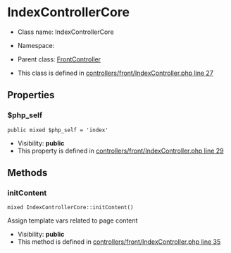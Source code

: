 IndexControllerCore
===============






* Class name: IndexControllerCore
* Namespace: 
* Parent class: [FrontController](FrontControllerCore)

* This class is defined in [controllers/front/IndexController.php line 27](https://github.com/PrestaShop/PrestaShop/blob/1.6.1.1/controllers/front/IndexController.php#27)





Properties
----------


### $php_self

    public mixed $php_self = 'index'





* Visibility: **public**
* This property is defined in [controllers/front/IndexController.php line 29](https://github.com/PrestaShop/PrestaShop/blob/1.6.1.1/controllers/front/IndexController.php#29)


Methods
-------


### initContent

    mixed IndexControllerCore::initContent()

Assign template vars related to page content



* Visibility: **public**
* This method is defined in [controllers/front/IndexController.php line 35](https://github.com/PrestaShop/PrestaShop/blob/1.6.1.1/controllers/front/IndexController.php#35)



